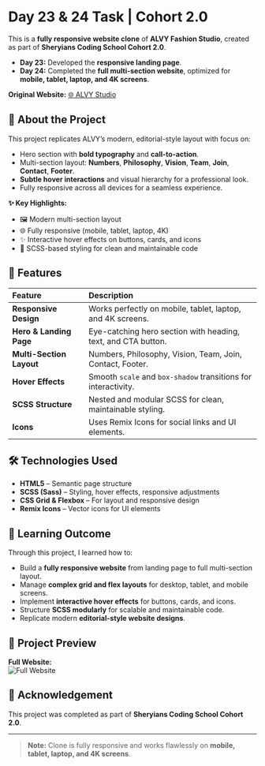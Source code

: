 # Day 23 & 24 Task | Cohort 2.0

This is a **fully responsive website clone** of **ALVY Fashion Studio**, created as part of **Sheryians Coding School Cohort 2.0**.  

- **Day 23:** Developed the **responsive landing page**.  
- **Day 24:** Completed the **full multi-section website**, optimized for **mobile, tablet, laptop, and 4K screens**.  

**Original Website:** [🌐 ALVY Studio](https://alvy-template.webflow.io/studio)


## 📌 About the Project

This project replicates ALVY’s modern, editorial-style layout with focus on:

- Hero section with **bold typography** and **call-to-action**.  
- Multi-section layout: **Numbers**, **Philosophy**, **Vision**, **Team**, **Join**, **Contact**, **Footer**.  
- **Subtle hover interactions** and visual hierarchy for a professional look.  
- Fully responsive across all devices for a seamless experience.

**✨ Key Highlights:**

- 🖼️ Modern multi-section layout  
- 🌐 Fully responsive (mobile, tablet, laptop, 4K)  
- ✨ Interactive hover effects on buttons, cards, and icons  
- 🎨 SCSS-based styling for clean and maintainable code  


## 🚀 Features

| Feature | Description |
| :--- | :--- |
| **Responsive Design** | Works perfectly on mobile, tablet, laptop, and 4K screens. |
| **Hero & Landing Page** | Eye-catching hero section with heading, text, and CTA button. |
| **Multi-Section Layout** | Numbers, Philosophy, Vision, Team, Join, Contact, Footer. |
| **Hover Effects** | Smooth `scale` and `box-shadow` transitions for interactivity. |
| **SCSS Structure** | Nested and modular SCSS for clean, maintainable styling. |
| **Icons** | Uses Remix Icons for social links and UI elements. |

## 🛠️ Technologies Used

- **HTML5** – Semantic page structure  
- **SCSS (Sass)** – Styling, hover effects, responsive adjustments  
- **CSS Grid & Flexbox** – For layout and responsive design  
- **Remix Icons** – Vector icons for UI elements  


## 📖 Learning Outcome

Through this project, I learned how to:

- Build a **fully responsive website** from landing page to full multi-section layout.  
- Manage **complex grid and flex layouts** for desktop, tablet, and mobile screens.  
- Implement **interactive hover effects** for buttons, cards, and icons.  
- Structure **SCSS modularly** for scalable and maintainable code.  
- Replicate modern **editorial-style website designs**.

## 🎥 Project Preview

**Full Website:**  
![Full Website](./assets/demo.gif)  


## 🌟 Acknowledgement

This project was completed as part of **Sheryians Coding School Cohort 2.0**.  

---

> **Note:** Clone is fully responsive and works flawlessly on **mobile, tablet, laptop, and 4K screens**.
